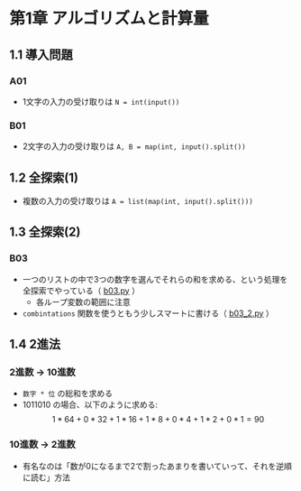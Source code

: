 # 第1章 アルゴリズムと計算量
## 1.1 導入問題
### A01
- 1文字の入力の受け取りは `N = int(input())`

### B01
- 2文字の入力の受け取りは `A, B = map(int, input().split())`

## 1.2 全探索(1)
- 複数の入力の受け取りは `A = list(map(int, input().split()))`


## 1.3 全探索(2)
### B03
- 一つのリストの中で3つの数字を選んでそれらの和を求める、という処理を全探索でやっている（ [b03.py](https://github.com/TakutoHashimoto/atcoder_tessoku/blob/main/chap1/src/b03.py) ）
  - 各ループ変数の範囲に注意
- `combintations` 関数を使うともう少しスマートに書ける（ [b03_2.py](https://github.com/TakutoHashimoto/atcoder_tessoku/blob/main/chap1/src/b03_2.py) ）


## 1.4 2進法
### 2進数 -> 10進数
- `数字 * 位` の総和を求める
- $1011010$ の場合、以下のように求める: 
    $$1 * 64 + 0 * 32 + 1 * 16 + 1 * 8 + 0 * 4 + 1 * 2 + 0 * 1 = 90$$

### 10進数 -> 2進数
- 有名なのは「数が0になるまで2で割ったあまりを書いていって、それを逆順に読む」方法